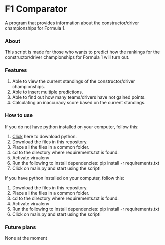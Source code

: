 # F1 Comparator

A program that provides information about the constructor/driver championships for Formula 1.

### About

This script is made for those who wants to predict how the rankings for the constructor/driver championships for Formula 1 will turn out.

### Features

1. Able to view the current standings of the constructor/driver championships.
2. Able to insert multiple predictions.
3. Able to find out how many teams/drivers have not gained points.
4. Calculating an inaccuracy score based on the current standings.

### How to use

If you do not have python installed on your computer, follow this:

1. [Click](https://python.org) here to download python.
2. Download the files in this repository.
3. Place all the files in a common folder.
4. cd to the directory where requirements.txt is found.
5. Activate virualenv
6. Run the following to install dependencies: pip install -r requirements.txt
7. Click on main.py and start using the script!

If you have python installed on your computer, follow this:

1. Download the files in this repository.
2. Place all the files in a common folder.
3. cd to the directory where requirements.txt is found.
4. Activate virualenv
5. Run the following to install dependencies: pip install -r requirements.txt
6. Click on main.py and start using the script!

### Future plans

None at the moment